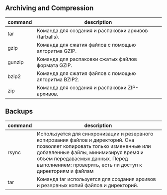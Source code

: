 ## Archiving and Compression

| command | description                                           |
| ------- | ----------------------------------------------------- |
| tar     | Команда для создания и распаковки архивов (tarballs). |
| gzip    | Команда для сжатия файлов с помощью алгоритма GZIP.   |
| gunzip  | Команда для распаковки сжатых файлов формата GZIP.    |
| bzip2   | Команда для сжатия файлов с помощью алгоритма BZIP2.  |
| zip     | Команда для создания и распаковки ZIP-архивов.        |

## Backups

| command | description                                                                                                                                                                                                                                                       |
| ------- | ----------------------------------------------------------------------------------------------------------------------------------------------------------------------------------------------------------------------------------------------------------------- |
| rsync   | Используется для синхронизации и резервного копирования файлов и директорий. Она позволяет копировать только измененные или добавленные файлы, минимизируя время и объем передаваемых данных. Перед выполнением: проверить, есть ли доступ к директориям и файлам |
| tar     | Команда tar используется для создания архивов и резервных копий файлов и директорий.                                                                                                                                                                              |
